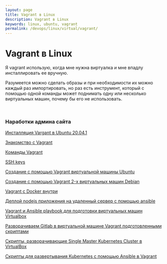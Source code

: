 ```yaml
---
layout: page
title: Vagrant в Linux
description: Vagrant в Linux
keywords: linux, ubuntu, vagrant
permalink: /devops/linux/virtual/vagrant/
---
```


# Vagrant в Linux

Я vagrant использую, когда мне нужна виртуалка и мне впадлу инсталлировать ее вручную.

Разумеется можно сделать образы и при необходимости их можно каждый раз импортировать, но раз есть инструмент, который с помощью одной команды может поднимать одну или несколько виртуальных машин, почему бы его не использовать.

<br/>

### Наработки админа сайта

[Инсталляция Vargant в Ubuntu 20.04.1](/devops/linux/virtual/vagrant/setup/ubuntu/)

[Знакомство с Vagrant](/devops/linux/virtual/vagrant/crash-course/)

[Команды Vagrant](/devops/linux/virtual/vagrant/commands/)

[SSH keys](/devops/linux/virtual/vagrant/ssh-keygen/)

[Создание с помощью Vagrant виртуальной машины Ubuntu](/devops/linux/virtual/vagrant/create-ubuntu-vm-by-vagrant/)

[Создание с помощью Vagrant 2-х виртуальных машин Debian](/devops/linux/virtual/vagrant/create-2-debian-vagrant/)

[Vagrant c Docker внутри](/devops/linux/virtual/vagrant/vagrant-with-docker/)

[Деплой nodejs приложения на удаленный сервер с помощью ansible](/devops/automation/ansible/deploy-node-app-by-ansible/)

[Vagrant и Ansible playbook для подготовки виртуальных машин Virtualbox](/devops/linux/virtual/vagrant/vagrant-ansible-playbook/)

[Разворачиваем Gitlab в виртуальной машине Vagrant подготовленными скриптами](/devops/gitops/cvs/gitlab/vagrant/)

[Скрипты, разворачивающие Single Master Kubernetes Cluster в VirtualBox](https://github.com/webmakaka/vagrant-kubernetes-3-node-cluster-centos7)

[Скрипты для развертывания Kubernetes с помощью Ansible в Vagrant](https://bitbucket.org/sysadm-ru/vagrant-ansible-kubernetes/)
